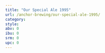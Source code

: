 ```yaml
---
title: "Our Special Ale 1995"
url: /anchor-brewing/our-special-ale-1995/
category: 
style: 
abv: 0
ibu: 0
srm: 0
upc: 0
---
```


